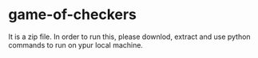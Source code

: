 # game-of-checkers

It is a zip file. In order to run this, please downlod, extract and use python commands to run on ypur local machine. 
